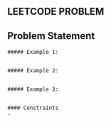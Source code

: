 ## LEETCODE PROBLEM
## Problem Statement


```#### Example
##### Example 1:


##### Example 2:


##### Example 3:


#### Constraints
- 
```